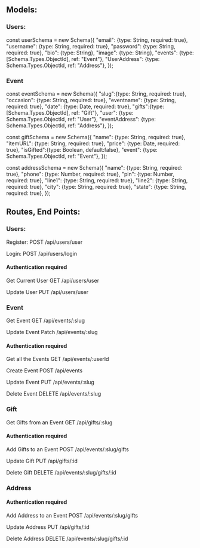 
## **Models**:
### **Users:**
const userSchema = new Schema({
    "email": {type: String, required: true},
    "username": {type: String, required: true},
    "password": {type: String, required: true},
    "bio": {type: String},
    "image": {type: String},
    "events": {type: [Schema.Types.ObjectId], ref: "Event"},
    "UserAddress": {type: Schema.Types.ObjectId, ref: "Address"},
});

### **Event**
const eventSchema = new Schema({
    "slug":{type: String, required: true},
    "occasion": {type: String, required: true},
    "eventname": {type: String, required: true},
    "date": {type: Date, required: true},
    "gifts":{type: [Schema.Types.ObjectId], ref: "Gift"},
    "user": {type: Schema.Types.ObjectId, ref: "User"},
    "eventAddress": {type: Schema.Types.ObjectId, ref: "Address"},
});

const giftSchema = new Schema({
    "name": {type: String, required: true},
    "itemURL": {type: String, required: true},
    "price": {type: Date, required: true},
    "isGifted":{type: Boolean, default:false},
    "event": {type: Schema.Types.ObjectId, ref: "Event"},
});

const addressSchema = new Schema({
    "name": {type: String, required: true},
    "phone": {type: Number, required: true},
    "pin": {type: Number, required: true},
    "line1": {type: String, required: true},
    "line2": {type: String, required: true},
    "city": {type: String, required: true},
    "state": {type: String, required: true},
});


## **Routes, End Points:**
### **Users:**

Register:
POST /api/users/user

Login:
POST /api/users/login

#### **Authentication required**

Get Current User
GET /api/users/user

Update User
PUT /api/users/user

### **Event**

Get Event
GET /api/events/:slug

Update Event
Patch /api/events/:slug

#### **Authentication required**
Get all the Events
GET /api/events/:userId

Create Event
POST /api/events

Update Event
PUT /api/events/:slug

Delete Event
DELETE /api/events/:slug

### **Gift**

Get Gifts from an Event
GET /api/gifts/:slug

#### **Authentication required**

Add Gifts to an Event
POST /api/events/:slug/gifts

Update Gift
PUT /api/gifts/:id

Delete Gift
DELETE /api/events/:slug/gifts/:id


### **Address**

#### **Authentication required**

Add Address to an Event
POST /api/events/:slug/gifts

Update Address
PUT /api/gifts/:id

Delete Address
DELETE /api/events/:slug/gifts/:id

